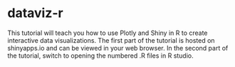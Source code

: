 # dataviz-r

This tutorial will teach you how to use Plotly and Shiny in R to create interactive data visualizations. The first part of the tutorial is hosted on shinyapps.io and can be viewed in your web browser. In the second part of the tutorial, switch to opening the numbered .R files in R studio.

